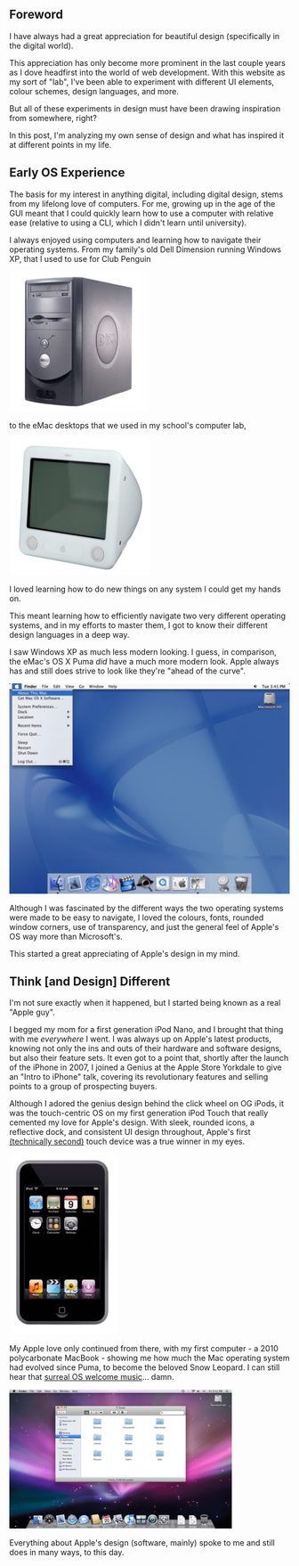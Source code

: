 ## Foreword
I have always had a great appreciation for beautiful design (specifically in the digital world).

This appreciation has only become more prominent in the last couple years as I dove headfirst into the world of web development. With this website as my sort of "lab", I've been able to experiment with different UI elements, colour schemes, design languages, and more.

But all of these experiments in design must have been drawing inspiration from somewhere, right?

In this post, I'm analyzing my own sense of design and what has inspired it at different points in my life.

## Early OS Experience
The basis for my interest in anything digital, including digital design, stems from my lifelong love of computers. For me, growing up in the age of the GUI meant that I could quickly learn how to use a computer with relative ease (relative to using a CLI, which I didn't learn until university).

I always enjoyed using computers and learning how to navigate their operating systems. From my family's old Dell Dimension running Windows XP, that I used to use for Club Penguin

![Dell Dimension 4200](../../img/blog/major-design-influences/dell-dimension.png)

to the eMac desktops that we used in my school's computer lab,

![Apple eMac](../../img/blog/major-design-influences/apple-emac.png)

I loved learning how to do new things on any system I could get my hands on.

This meant learning how to efficiently navigate two very different operating systems, and in my efforts to master them, I got to know their different design languages in a deep way.

I saw Windows XP as much less modern looking. I guess, in comparison, the eMac's OS X Puma *did* have a much more modern look. Apple always has and still does strive to look like they're "ahead of the curve".

![OS X Puma](../../img/blog/major-design-influences/osx-puma.png)

Although I was fascinated by the different ways the two operating systems were made to be easy to navigate, I loved the colours, fonts, rounded window corners, use of transparency, and just the general feel of Apple's OS way more than Microsoft's.

This started a great appreciating of Apple's design in my mind.

## Think [and Design] Different
I'm not sure exactly when it happened, but I started being known as a real "Apple guy".

I begged my mom for a first generation iPod Nano, and I brought that thing with me *everywhere* I went. I was always up on Apple's latest products, knowing not only the ins and outs of their hardware and software designs, but also their feature sets. It even got to a point that, shortly after the launch of the iPhone in 2007, I joined a Genius at the Apple Store Yorkdale to give an "Intro to iPhone" talk, covering its revolutionary features and selling points to a group of prospecting buyers.

Although I adored the genius design behind the click wheel on OG iPods, it was the touch-centric OS on my first generation iPod Touch that really cemented my love for Apple's design. With sleek, rounded icons, a reflective dock, and consistent UI design throughout, Apple's first [(technically second)](https://en.wikipedia.org/wiki/Apple_Newton) touch device was a true winner in my eyes.

![iPod Touch](../../img/blog/major-design-influences/ipod-touch.png)

My Apple love only continued from there, with my first computer - a 2010 polycarbonate MacBook - showing me how much the Mac operating system had evolved since Puma, to become the beloved Snow Leopard. I can still hear that [surreal OS welcome music](https://www.youtube.com/watch?v=FPTp-YInbJ0)... damn.

![OS X Snow Leopard](../../img/blog/major-design-influences/osx-snow-leopard.png)

Everything about Apple's design (software, mainly) spoke to me and still does in many ways, to this day.

